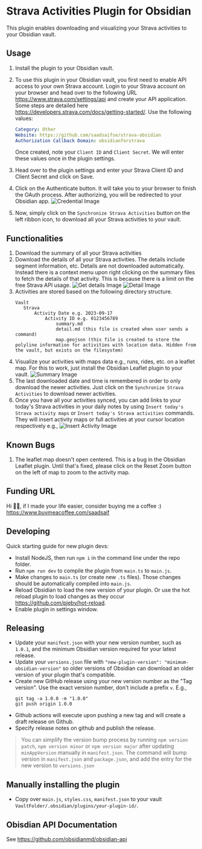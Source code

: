 # Strava Activities Plugin for Obsidian

This plugin enables downloading and visualizing your Strava activities to your Obsidian vault.

## Usage

1. Install the plugin to your Obsidian vault.
1. To use this plugin in your Obsidian vault, you first need to enable API access to your own Strava account. Login to your Strava account on your browser and head over to the following URL https://www.strava.com/settings/api and create your API application. Some steps are detailed here https://developers.strava.com/docs/getting-started/. Use the following values:

    ```yaml
    Category: Other
    Website: https://github.com/saadsaifse/strava-obsidian
    Authorization Callback Domain: obsidianforstrava
    ```

    Once created, note your `Client ID` and `Client Secret`. We will enter these values once in the plugin settings.
1. Head over to the plugin settings and enter your Strava Client ID and Client Secret and click on Save.
1. Click on the Authenticate button. It will take you to your browser to finish the OAuth process. After authorizing, you will be redirected to your Obsidian app.
![Credential Image](./docs/images/credentials.png)
2. Now, simply click on the `Synchronize Strava Activities` button on the left ribbon icon, to download all your Strava activities to your vault.

## Functionalities

1. Download the summary of all your Strava activities
2. Download the details of all your Strava activities. The details include segment information, etc. Details are not downloaded automatically. Instead there is a context menu upon right clicking on the summary files to fetch the details of that activity. This is because there is a limit on the free Strava API usage.
![Get details Image](./docs/images/get_details.png)
![Detail Image](./docs/images/detailed.png)
1. Activities are stored based on the following directory structure.
   ```
   Vault
      Strava
          Activity Date e.g. 2023-09-17
              Activity ID e.g. 0123456789
                  summary.md
                  detail.md (this file is created when user sends a command)
                  map.geojson (this file is created to store the polyline information for activities with location data. Hidden from the vault, but exists on the filesystem)
   ```
2. Visualize your activities with maps data e.g., runs, rides, etc. on a leaflet map. For this to work, just install the Obsidian Leaflet plugin to your vault.
![Summary Image](./docs/images/summary_map.png)
1. The last downloaded date and time is remembered in order to only download the newer activities. Just click on the `Synchronize Strava Activities` to download newer activities.
2. Once you have all your activities synced, you can add links to your today's Strava activities in your daily notes by using `Insert today's Strava activity maps` or `Insert today's Strava activities` commands. They will insert activity maps or full activities at your cursor location respectively e.g.,
![Insert Activity Image](./docs/images/insert_activity.png)



## Known Bugs

1. The leaflet map doesn't open centered. This is a bug in the Obsidian Leaflet plugin. Until that's fixed, please click on the Reset Zoom button on the left of map to zoom to the activity map.

## Funding URL

Hi 👋🏼, if I made your life easier, consider buying me a coffee :) https://www.buymeacoffee.com/saadsaif


## Developing

Quick starting guide for new plugin devs:

- Install NodeJS, then run `npm i` in the command line under the repo folder.
- Run `npm run dev` to compile the plugin from `main.ts` to `main.js`.
- Make changes to `main.ts` (or create new `.ts` files). Those changes should be automatically compiled into `main.js`.
- Reload Obsidian to load the new version of your plugin. Or use the hot reload plugin to load changes as they occur https://github.com/pjeby/hot-reload.
- Enable plugin in settings window.

## Releasing

- Update your `manifest.json` with your new version number, such as `1.0.1`, and the minimum Obsidian version required for your latest release.
- Update your `versions.json` file with `"new-plugin-version": "minimum-obsidian-version"` so older versions of Obsidian can download an older version of your plugin that's compatible.
- Create new GitHub release using your new version number as the "Tag version". Use the exact version number, don't include a prefix `v`. E.g.,
  ```
  git tag -a 1.0.0 -m "1.0.0"
  git push origin 1.0.0
  ```
- Github actions will execute upon pushing a new tag and will create a draft release on Github.
- Specify release notes on github and publish the release.

> You can simplify the version bump process by running `npm version patch`, `npm version minor` or `npm version major` after updating `minAppVersion` manually in `manifest.json`.
> The command will bump version in `manifest.json` and `package.json`, and add the entry for the new version to `versions.json`

## Manually installing the plugin

- Copy over `main.js`, `styles.css`, `manifest.json` to your vault `VaultFolder/.obsidian/plugins/your-plugin-id/`.

## Obisdian API Documentation

See https://github.com/obsidianmd/obsidian-api
